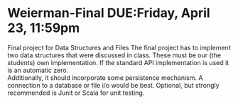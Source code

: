 # Weierman-Final DUE:Friday, April 23, 11:59pm
Final project for Data Structures and Files
The final project has to implement two data structures that were discussed in class. These must be our (the students) own implementation. If the standard API implementation is used it is an automatic zero.   
Additionally, it should incorporate some persistence mechanism. A connection to a database or file i/o would be best. 
Optional, but strongly recommended is Junit or Scala for unit testing. 
